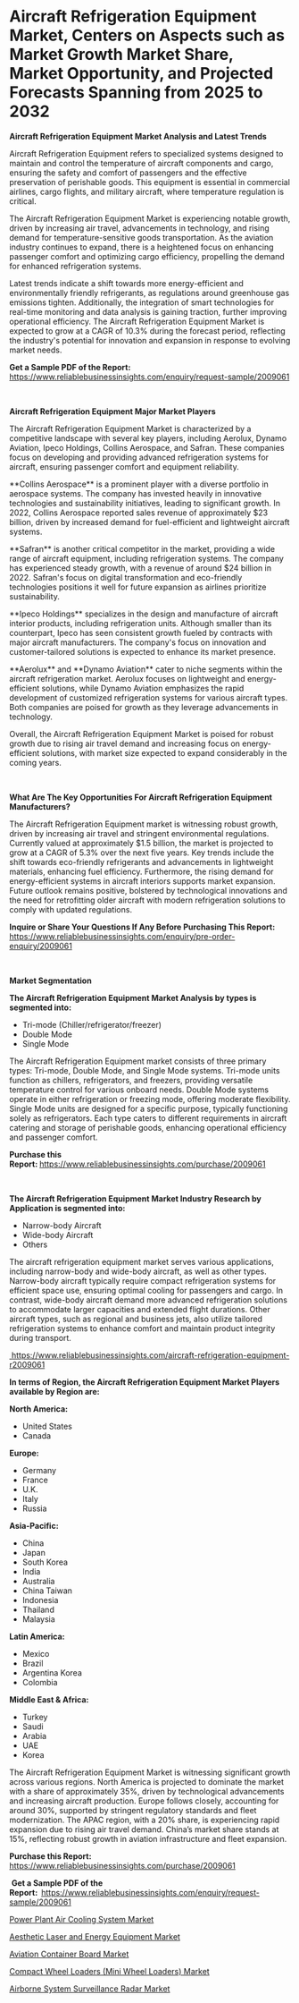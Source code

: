 <p><h1>Aircraft Refrigeration Equipment Market, Centers on Aspects such as Market Growth Market Share, Market Opportunity, and Projected Forecasts Spanning from 2025 to 2032</h1></p><p><strong>Aircraft Refrigeration Equipment Market Analysis and Latest Trends</strong></p>
<p><p>Aircraft Refrigeration Equipment refers to specialized systems designed to maintain and control the temperature of aircraft components and cargo, ensuring the safety and comfort of passengers and the effective preservation of perishable goods. This equipment is essential in commercial airlines, cargo flights, and military aircraft, where temperature regulation is critical.</p><p>The Aircraft Refrigeration Equipment Market is experiencing notable growth, driven by increasing air travel, advancements in technology, and rising demand for temperature-sensitive goods transportation. As the aviation industry continues to expand, there is a heightened focus on enhancing passenger comfort and optimizing cargo efficiency, propelling the demand for enhanced refrigeration systems.</p><p>Latest trends indicate a shift towards more energy-efficient and environmentally friendly refrigerants, as regulations around greenhouse gas emissions tighten. Additionally, the integration of smart technologies for real-time monitoring and data analysis is gaining traction, further improving operational efficiency. The Aircraft Refrigeration Equipment Market is expected to grow at a CAGR of 10.3% during the forecast period, reflecting the industry's potential for innovation and expansion in response to evolving market needs.</p></p>
<p><strong>Get a Sample PDF of the Report:&nbsp;</strong> <a href="https://www.reliablebusinessinsights.com/enquiry/request-sample/2009061?utm_campaign=75&utm_medium=2&utm_source=Github&utm_content=ia&utm_term=02032025&utm_id=aircraft-refrigeration-equipment">https://www.reliablebusinessinsights.com/enquiry/request-sample/2009061</a></p>
<p>&nbsp;</p>
<p><strong>Aircraft Refrigeration Equipment Major Market Players</strong></p>
<p><p>The Aircraft Refrigeration Equipment Market is characterized by a competitive landscape with several key players, including Aerolux, Dynamo Aviation, Ipeco Holdings, Collins Aerospace, and Safran. These companies focus on developing and providing advanced refrigeration systems for aircraft, ensuring passenger comfort and equipment reliability.</p><p>**Collins Aerospace** is a prominent player with a diverse portfolio in aerospace systems. The company has invested heavily in innovative technologies and sustainability initiatives, leading to significant growth. In 2022, Collins Aerospace reported sales revenue of approximately $23 billion, driven by increased demand for fuel-efficient and lightweight aircraft systems.</p><p>**Safran** is another critical competitor in the market, providing a wide range of aircraft equipment, including refrigeration systems. The company has experienced steady growth, with a revenue of around $24 billion in 2022. Safran's focus on digital transformation and eco-friendly technologies positions it well for future expansion as airlines prioritize sustainability.</p><p>**Ipeco Holdings** specializes in the design and manufacture of aircraft interior products, including refrigeration units. Although smaller than its counterpart, Ipeco has seen consistent growth fueled by contracts with major aircraft manufacturers. The company's focus on innovation and customer-tailored solutions is expected to enhance its market presence.</p><p>**Aerolux** and **Dynamo Aviation** cater to niche segments within the aircraft refrigeration market. Aerolux focuses on lightweight and energy-efficient solutions, while Dynamo Aviation emphasizes the rapid development of customized refrigeration systems for various aircraft types. Both companies are poised for growth as they leverage advancements in technology.</p><p>Overall, the Aircraft Refrigeration Equipment Market is poised for robust growth due to rising air travel demand and increasing focus on energy-efficient solutions, with market size expected to expand considerably in the coming years.</p></p>
<p>&nbsp;</p>
<p><strong>What Are The Key Opportunities For Aircraft Refrigeration Equipment Manufacturers?</strong></p>
<p><p>The Aircraft Refrigeration Equipment market is witnessing robust growth, driven by increasing air travel and stringent environmental regulations. Currently valued at approximately $1.5 billion, the market is projected to grow at a CAGR of 5.3% over the next five years. Key trends include the shift towards eco-friendly refrigerants and advancements in lightweight materials, enhancing fuel efficiency. Furthermore, the rising demand for energy-efficient systems in aircraft interiors supports market expansion. Future outlook remains positive, bolstered by technological innovations and the need for retrofitting older aircraft with modern refrigeration solutions to comply with updated regulations.</p></p>
<p><strong>Inquire or Share Your Questions If Any Before Purchasing This Report:</strong> <a href="https://www.reliablebusinessinsights.com/enquiry/pre-order-enquiry/2009061?utm_campaign=75&utm_medium=2&utm_source=Github&utm_content=ia&utm_term=02032025&utm_id=aircraft-refrigeration-equipment">https://www.reliablebusinessinsights.com/enquiry/pre-order-enquiry/2009061</a></p>
<p>&nbsp;</p>
<p><strong>Market Segmentation</strong></p>
<p><strong>The Aircraft Refrigeration Equipment Market Analysis by types is segmented into:</strong></p>
<p><ul><li>Tri-mode (Chiller/refrigerator/freezer)</li><li>Double Mode</li><li>Single Mode</li></ul></p>
<p><p>The Aircraft Refrigeration Equipment market consists of three primary types: Tri-mode, Double Mode, and Single Mode systems. Tri-mode units function as chillers, refrigerators, and freezers, providing versatile temperature control for various onboard needs. Double Mode systems operate in either refrigeration or freezing mode, offering moderate flexibility. Single Mode units are designed for a specific purpose, typically functioning solely as refrigerators. Each type caters to different requirements in aircraft catering and storage of perishable goods, enhancing operational efficiency and passenger comfort.</p></p>
<p><strong>Purchase this Report:&nbsp;</strong><a href="https://www.reliablebusinessinsights.com/purchase/2009061?utm_campaign=75&utm_medium=2&utm_source=Github&utm_content=ia&utm_term=02032025&utm_id=aircraft-refrigeration-equipment">https://www.reliablebusinessinsights.com/purchase/2009061</a></p>
<p>&nbsp;</p>
<p><strong>The Aircraft Refrigeration Equipment Market Industry Research by Application is segmented into:</strong></p>
<p><ul><li>Narrow-body Aircraft</li><li>Wide-body Aircraft</li><li>Others</li></ul></p>
<p><p>The aircraft refrigeration equipment market serves various applications, including narrow-body and wide-body aircraft, as well as other types. Narrow-body aircraft typically require compact refrigeration systems for efficient space use, ensuring optimal cooling for passengers and cargo. In contrast, wide-body aircraft demand more advanced refrigeration solutions to accommodate larger capacities and extended flight durations. Other aircraft types, such as regional and business jets, also utilize tailored refrigeration systems to enhance comfort and maintain product integrity during transport.</p></p>
<p><a href="https://www.reliablebusinessinsights.com/aircraft-refrigeration-equipment-r2009061?utm_campaign=75&utm_medium=2&utm_source=Github&utm_content=ia&utm_term=02032025&utm_id=aircraft-refrigeration-equipment">&nbsp;https://www.reliablebusinessinsights.com/aircraft-refrigeration-equipment-r2009061</a></p>
<p><strong>In terms of Region, the Aircraft Refrigeration Equipment Market Players available by Region are:</strong></p>
<p>
    <p> <strong> North America: </strong>
        <ul>
            <li>United States</li>
            <li>Canada</li>
        </ul>
        </p> 
    <p> <strong> Europe: </strong>
        <ul>
            <li>Germany</li>
            <li>France</li>
            <li>U.K.</li>
            <li>Italy</li>
            <li>Russia</li>
        </ul>
        </p> 
    <p> <strong> Asia-Pacific: </strong>
        <ul>
            <li>China</li>
            <li>Japan</li>
            <li>South Korea</li>
            <li>India</li>
            <li>Australia</li>
            <li>China Taiwan</li>
            <li>Indonesia</li>
            <li>Thailand</li>
            <li>Malaysia</li>
        </ul>
        </p> 
    <p> <strong> Latin America: </strong>
        <ul>
            <li>Mexico</li>
            <li>Brazil</li>
            <li>Argentina Korea</li>
            <li>Colombia</li>
        </ul>
        </p> 
    <p> <strong> Middle East & Africa: </strong>
        <ul>
            <li>Turkey</li>
            <li>Saudi</li>
            <li>Arabia</li>
            <li>UAE</li>
            <li>Korea</li>
        </ul>
    </p>
    </p>
<p><p>The Aircraft Refrigeration Equipment Market is witnessing significant growth across various regions. North America is projected to dominate the market with a share of approximately 35%, driven by technological advancements and increasing aircraft production. Europe follows closely, accounting for around 30%, supported by stringent regulatory standards and fleet modernization. The APAC region, with a 20% share, is experiencing rapid expansion due to rising air travel demand. China’s market share stands at 15%, reflecting robust growth in aviation infrastructure and fleet expansion.</p></p>
<p><strong>Purchase this Report: </strong><a href="https://www.reliablebusinessinsights.com/purchase/2009061?utm_campaign=75&utm_medium=2&utm_source=Github&utm_content=ia&utm_term=02032025&utm_id=aircraft-refrigeration-equipment">https://www.reliablebusinessinsights.com/purchase/2009061</a></p>
<p>&nbsp;<strong>Get a Sample PDF of the Report:&nbsp;&nbsp;</strong><a href="https://www.reliablebusinessinsights.com/enquiry/request-sample/2009061?utm_campaign=75&utm_medium=2&utm_source=Github&utm_content=ia&utm_term=02032025&utm_id=aircraft-refrigeration-equipment">https://www.reliablebusinessinsights.com/enquiry/request-sample/2009061</a></p>
<p><strong></strong></p>
<p><p><a href="https://github.com/hamremunazm4/Market-Research-Report-List-1/blob/main/power-plant-air-cooling-system-market.md?utm_campaign=75&utm_medium=2&utm_source=Github&utm_content=ia&utm_term=02032025&utm_id=aircraft-refrigeration-equipment">Power Plant Air Cooling System Market</a></p><p><a href="https://github.com/plawragarile/Market-Research-Report-List-1/blob/main/aesthetic-laser-and-energy-equipment-market.md?utm_campaign=75&utm_medium=2&utm_source=Github&utm_content=ia&utm_term=02032025&utm_id=aircraft-refrigeration-equipment">Aesthetic Laser and Energy Equipment Market</a></p><p><a href="https://github.com/boccalyver5k/Market-Research-Report-List-1/blob/main/aviation-container-board-market.md?utm_campaign=75&utm_medium=2&utm_source=Github&utm_content=ia&utm_term=02032025&utm_id=aircraft-refrigeration-equipment">Aviation Container Board Market</a></p><p><a href="https://github.com/kirstejuvet/Market-Research-Report-List-1/blob/main/compact-wheel-loaders-mini-wheel-loaders-market.md?utm_campaign=75&utm_medium=2&utm_source=Github&utm_content=ia&utm_term=02032025&utm_id=aircraft-refrigeration-equipment">Compact Wheel Loaders (Mini Wheel Loaders) Market</a></p><p><a href="https://github.com/jhoonatsev/Market-Research-Report-List-1/blob/main/airborne-system-surveillance-radar-market.md?utm_campaign=75&utm_medium=2&utm_source=Github&utm_content=ia&utm_term=02032025&utm_id=aircraft-refrigeration-equipment">Airborne System Surveillance Radar Market</a></p></p>